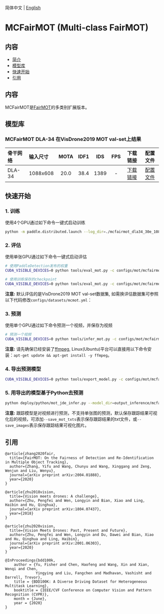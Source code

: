 简体中文 | [English](README.md)

# MCFairMOT (Multi-class FairMOT)

## 内容
- [简介](#简介)
- [模型库](#模型库)
- [快速开始](#快速开始)
- [引用](#引用)

## 内容

MCFairMOT是[FairMOT](https://arxiv.org/abs/2004.01888)的多类别扩展版本。

## 模型库

### MCFairMOT DLA-34 在VisDrone2019 MOT val-set上结果
|    骨干网络      |  输入尺寸 |  MOTA  |  IDF1  |  IDS   |   FPS   |  下载链接 | 配置文件 |
| :--------------| :------- | :----: | :----: | :---:  | :------: | :----: |:----: |
| DLA-34         | 1088x608 |  20.0  |  38.4  |  1389  |    -     |[下载链接](https://paddledet.bj.bcebos.com/models/mot/mcfairmot_dla34_30e_1088x608_visdrone.pdparams) | [配置文件](./mcfairmot_dla34_30e_1088x608_visdrone.yml) |


## 快速开始

### 1. 训练
使用4个GPU通过如下命令一键式启动训练
```bash
python -m paddle.distributed.launch --log_dir=./mcfairmot_dla34_30e_1088x608_visdrone/ --gpus 0,1,2,3 tools/train.py -c configs/mot/mcfairmot/mcfairmot_dla34_30e_1088x608_visdrone.yml
```

### 2. 评估
使用单张GPU通过如下命令一键式启动评估
```bash
# 使用PaddleDetection发布的权重
CUDA_VISIBLE_DEVICES=0 python tools/eval_mot.py -c configs/mot/mcfairmot/mcfairmot_dla34_30e_1088x608_visdrone.yml -o weights=https://paddledet.bj.bcebos.com/models/mot/mcfairmot_dla34_30e_1088x608_visdrone.pdparams

# 使用训练保存的checkpoint
CUDA_VISIBLE_DEVICES=0 python tools/eval_mot.py -c configs/mot/mcfairmot/mcfairmot_dla34_30e_1088x608_visdrone.yml -o weights=output/mcfairmot_dla34_30e_1088x608_visdrone/model_final.pdparams
```
**注意:**
 默认评估的是VisDrone2019 MOT val-set数据集, 如需换评估数据集可参照以下代码修改`configs/datasets/mcmot.yml`：

### 3. 预测
使用单个GPU通过如下命令预测一个视频，并保存为视频
```bash
# 预测一个视频
CUDA_VISIBLE_DEVICES=0 python tools/infer_mot.py -c configs/mot/mcfairmot/mcfairmot_dla34_30e_1088x608_visdrone.yml -o weights=https://paddledet.bj.bcebos.com/models/mot/mcfairmot_dla34_30e_1088x608_visdrone.pdparams --video_file={your video name}.mp4  --save_videos
```
**注意:**
 请先确保已经安装了[ffmpeg](https://ffmpeg.org/ffmpeg.html), Linux(Ubuntu)平台可以直接用以下命令安装：`apt-get update && apt-get install -y ffmpeg`。

### 4. 导出预测模型
```bash
CUDA_VISIBLE_DEVICES=0 python tools/export_model.py -c configs/mot/mcfairmot/mcfairmot_dla34_30e_1088x608_visdrone.yml -o weights=https://paddledet.bj.bcebos.com/models/mot/mcfairmot_dla34_30e_1088x608_visdrone.pdparams
```

### 5. 用导出的模型基于Python去预测
```bash
python deploy/python/mot_jde_infer.py --model_dir=output_inference/mcfairmot_dla34_30e_1088x608_visdrone --video_file={your video name}.mp4 --device=GPU --save_mot_txts
```
**注意:**
 跟踪模型是对视频进行预测，不支持单张图的预测，默认保存跟踪结果可视化后的视频，可添加`--save_mot_txts`表示保存跟踪结果的txt文件，或`--save_images`表示保存跟踪结果可视化图片。


## 引用
```
@article{zhang2020fair,
  title={FairMOT: On the Fairness of Detection and Re-Identification in Multiple Object Tracking},
  author={Zhang, Yifu and Wang, Chunyu and Wang, Xinggang and Zeng, Wenjun and Liu, Wenyu},
  journal={arXiv preprint arXiv:2004.01888},
  year={2020}
}

@article{zhu2018vision,
  title={Vision meets drones: A challenge},
  author={Zhu, Pengfei and Wen, Longyin and Bian, Xiao and Ling, Haibin and Hu, Qinghua},
  journal={arXiv preprint arXiv:1804.07437},
  year={2018}
}

@article{zhu2020vision,
  title={Vision Meets Drones: Past, Present and Future},
  author={Zhu, Pengfei and Wen, Longyin and Du, Dawei and Bian, Xiao and Hu, Qinghua and Ling, Haibin},
  journal={arXiv preprint arXiv:2001.06303},
  year={2020}
}

@InProceedings{bdd100k,
    author = {Yu, Fisher and Chen, Haofeng and Wang, Xin and Xian, Wenqi and Chen,
              Yingying and Liu, Fangchen and Madhavan, Vashisht and Darrell, Trevor},
    title = {BDD100K: A Diverse Driving Dataset for Heterogeneous Multitask Learning},
    booktitle = {IEEE/CVF Conference on Computer Vision and Pattern Recognition (CVPR)},
    month = {June},
    year = {2020}
}
```
